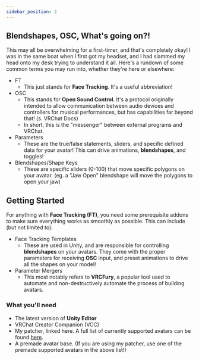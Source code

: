 ```yaml
---
sidebar_position: 2
---
```


## Blendshapes, OSC, What's going on?!

This may all be overwhelming for a first-timer, and that's completely okay! I was in the same boat when I first got my headset, and I had slammed my head onto my desk trying to understand it all. Here's a rundown of some common terms you may run into, whether they're here or elsewhere:

- FT
  - This just stands for **Face Tracking**. It's a useful abbreviation!
- OSC
  - This stands for **Open Sound Control**. It's a protocol originally intended to allow communication between audio devices and controllers for musical performances, but has capabilities far beyond that! (s. VRChat Docs)
  - In short, this is the "messenger" between external programs and VRChat.
- Parameters
  - These are the true/false statements, sliders, and specific defined data for your avatar! This can drive animations, **blendshapes**, and toggles!
- Blendshapes/Shape Keys
  - These are specific sliders (0-100) that move specific polygons on your avatar. (eg. a "Jaw Open" blendshape will move the polygons to open your jaw)

## Getting Started

For anything with **Face Tracking (FT)**, you need some prerequisite addons to make sure everything works as smoothly as possible. This can include (but not limited to):

- Face Tracking Templates
  - These are used in Unity, and are responsible for controlling **blendshapes** on your avatars. They come with the proper parameters for receiving **OSC** input, and preset animations to drive all the shapes on your model!
- Parameter Mergers
  - This most notably refers to **VRCFury**, a popular tool used to automate and non-destructively automate the process of building avatars. 
### What you'll need

- The latest version of **Unity Editor**
- VRChat Creator Companion (VCC)
- My patcher, linked here. A full list of currently supported avatars can be found [here](https://hantnor.gumroad.com).
- A premade avatar base. (If you are using my patcher, use one of the premade supported avatars in the above list!)
